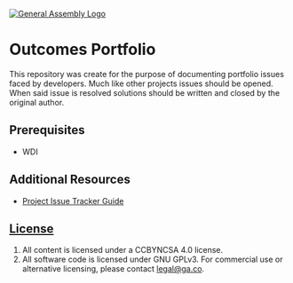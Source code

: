 [![General Assembly Logo](https://camo.githubusercontent.com/1a91b05b8f4d44b5bbfb83abac2b0996d8e26c92/687474703a2f2f692e696d6775722e636f6d2f6b6538555354712e706e67)](https://generalassemb.ly/education/web-development-immersive)

# Outcomes Portfolio

This repository was create for the purpose of documenting portfolio issues
faced by developers.  Much like other projects issues should be opened. When
said issue is resolved solutions should be written and closed by the original
author.

## Prerequisites

-   WDI

## Additional Resources

-   [Project Issue Tracker Guide](https://github.com/ga-wdi-boston/project-issue-tracker-guide)

## [License](LICENSE)

1.  All content is licensed under a CC­BY­NC­SA 4.0 license.
1.  All software code is licensed under GNU GPLv3. For commercial use or
    alternative licensing, please contact legal@ga.co.
